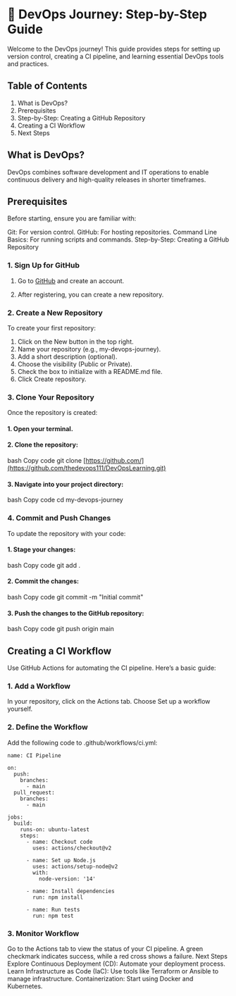 # 🚀 DevOps Journey: Step-by-Step Guide
Welcome to the DevOps journey! This guide provides steps for setting up version control, creating a CI pipeline, and learning essential DevOps tools and practices.

## Table of Contents
1. What is DevOps?
2. Prerequisites
3. Step-by-Step: Creating a GitHub Repository
4. Creating a CI Workflow
5. Next Steps

## What is DevOps?
DevOps combines software development and IT operations to enable continuous delivery and high-quality releases in shorter timeframes.

## Prerequisites
Before starting, ensure you are familiar with:

Git: For version control.
GitHub: For hosting repositories.
Command Line Basics: For running scripts and commands.
Step-by-Step: Creating a GitHub Repository
### 1. Sign Up for GitHub
1. Go to [GitHub](https://github.com/) and create an account.

2. After registering, you can create a new repository.
   
### 2. Create a New Repository
To create your first repository:

1. Click on the New button in the top right.
2. Name your repository (e.g., my-devops-journey).
3. Add a short description (optional).
4. Choose the visibility (Public or Private).
5. Check the box to initialize with a README.md file.
6. Click Create repository.
   
### 3. Clone Your Repository
Once the repository is created:

#### 1. Open your terminal.
#### 2. Clone the repository:
bash
Copy code
git clone [https://github.com/](https://github.com/thedevops111/DevOpsLearning.git)
#### 3. Navigate into your project directory:
bash
Copy code
cd my-devops-journey

### 4. Commit and Push Changes
To update the repository with your code:

#### 1. Stage your changes:
bash
Copy code
git add .
#### 2. Commit the changes:
bash
Copy code
git commit -m "Initial commit"
#### 3. Push the changes to the GitHub repository:
bash
Copy code
git push origin main

## Creating a CI Workflow
Use GitHub Actions for automating the CI pipeline. Here’s a basic guide:

### 1. Add a Workflow
In your repository, click on the Actions tab.
Choose Set up a workflow yourself.
### 2. Define the Workflow
Add the following code to .github/workflows/ci.yml:


```
name: CI Pipeline

on:
  push:
    branches:
      - main
  pull_request:
    branches:
      - main

jobs:
  build:
    runs-on: ubuntu-latest
    steps:
      - name: Checkout code
        uses: actions/checkout@v2

      - name: Set up Node.js
        uses: actions/setup-node@v2
        with:
          node-version: '14'

      - name: Install dependencies
        run: npm install

      - name: Run tests
        run: npm test
```
        
### 3. Monitor Workflow
Go to the Actions tab to view the status of your CI pipeline.
A green checkmark indicates success, while a red cross shows a failure.
Next Steps
Explore Continuous Deployment (CD): Automate your deployment process.
Learn Infrastructure as Code (IaC): Use tools like Terraform or Ansible to manage infrastructure.
Containerization: Start using Docker and Kubernetes.
